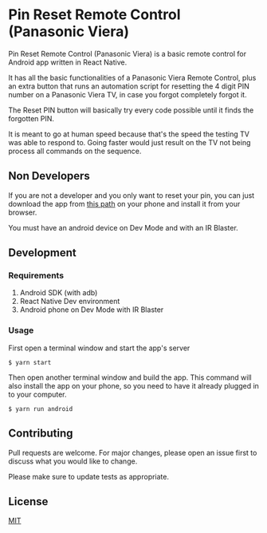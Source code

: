 # Pin Reset Remote Control (Panasonic Viera)

Pin Reset Remote Control (Panasonic Viera) is a basic remote control for Android app written in React Native.

It has all the basic functionalities of a Panasonic Viera Remote Control, plus an extra button that runs an automation script for resetting the 4 digit PIN number on a Panasonic Viera TV, in case you forgot completely forgot it.

The Reset PIN button will basically try every code possible until it finds the forgotten PIN.

It is meant to go at human speed because that's the speed the testing TV was able to respond to. Going faster would just result on the TV not being process all commands on the sequence.



## Non Developers

If you are not a developer and you only want to reset your pin, you can just download the app from [this path](https://github.com/y152132341/pin-reset-remote-control/android/app/build/outputs/apk/debug/app-debug.apk) on your phone and install it from your browser. 

You must have an android device on Dev Mode and with an IR Blaster.

## Development

### Requirements

1. Android SDK (with adb)
1. React Native Dev environment
1. Android phone on Dev Mode with IR Blaster

### Usage

First open a terminal window and start the app's server
```
$ yarn start
```
Then open another terminal window and build the app.
This command will also install the app on your phone, so you need to have it already plugged in to your computer.

```
$ yarn run android
```

## Contributing
Pull requests are welcome. For major changes, please open an issue first to discuss what you would like to change.

Please make sure to update tests as appropriate.

## License
[MIT](https://choosealicense.com/licenses/mit/)